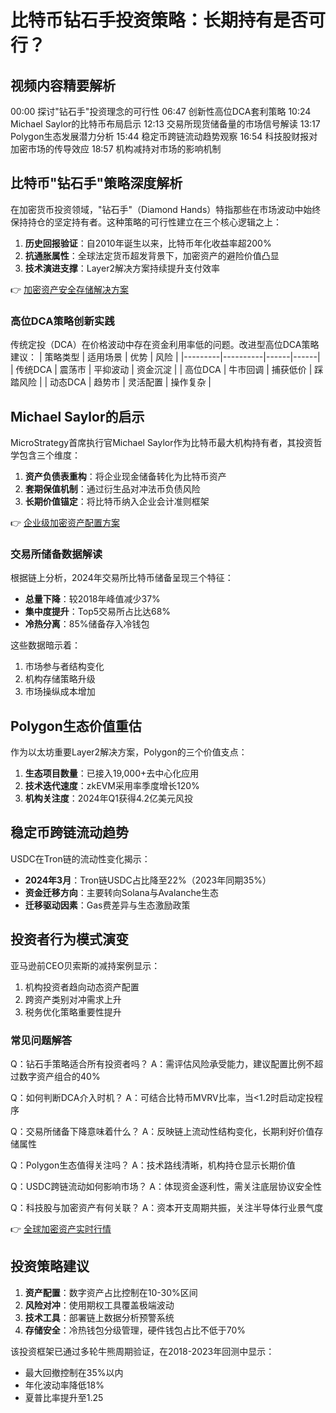 # 比特币钻石手投资策略：长期持有是否可行？

## 视频内容精要解析
00:00 探讨"钻石手"投资理念的可行性
06:47 创新性高位DCA套利策略
10:24 Michael Saylor的比特币布局启示
12:13 交易所现货储备量的市场信号解读
13:17 Polygon生态发展潜力分析
15:44 稳定币跨链流动趋势观察
16:54 科技股财报对加密市场的传导效应
18:57 机构减持对市场的影响机制

## 比特币"钻石手"策略深度解析
在加密货币投资领域，"钻石手"（Diamond Hands）特指那些在市场波动中始终保持持仓的坚定持有者。这种策略的可行性建立在三个核心逻辑之上：

1. **历史回报验证**：自2010年诞生以来，比特币年化收益率超200%
2. **抗通胀属性**：全球法定货币超发背景下，加密资产的避险价值凸显
3. **技术演进支撑**：Layer2解决方案持续提升支付效率

👉 [加密资产安全存储解决方案](https://bit.ly/okx_welcome)

### 高位DCA策略创新实践
传统定投（DCA）在价格波动中存在资金利用率低的问题。改进型高位DCA策略建议：
| 策略类型 | 适用场景 | 优势 | 风险 |
|---------|----------|------|------|
| 传统DCA | 震荡市 | 平抑波动 | 资金沉淀 |
| 高位DCA | 牛市回调 | 捕获低价 | 踩踏风险 |
| 动态DCA | 趋势市 | 灵活配置 | 操作复杂 |

## Michael Saylor的启示
MicroStrategy首席执行官Michael Saylor作为比特币最大机构持有者，其投资哲学包含三个维度：
1. **资产负债表重构**：将企业现金储备转化为比特币资产
2. **套期保值机制**：通过衍生品对冲法币负债风险
3. **长期价值锚定**：将比特币纳入企业会计准则框架

👉 [企业级加密资产配置方案](https://bit.ly/okx_welcome)

### 交易所储备数据解读
根据链上分析，2024年交易所比特币储备呈现三个特征：
- **总量下降**：较2018年峰值减少37%
- **集中度提升**：Top5交易所占比达68%
- **冷热分离**：85%储备存入冷钱包

这些数据暗示着：
1. 市场参与者结构变化
2. 机构存储策略升级
3. 市场操纵成本增加

## Polygon生态价值重估
作为以太坊重要Layer2解决方案，Polygon的三个价值支点：
1. **生态项目数量**：已接入19,000+去中心化应用
2. **技术迭代速度**：zkEVM采用率季度增长120%
3. **机构关注度**：2024年Q1获得4.2亿美元风投

## 稳定币跨链流动趋势
USDC在Tron链的流动性变化揭示：
- **2024年3月**：Tron链USDC占比降至22%（2023年同期35%）
- **资金迁移方向**：主要转向Solana与Avalanche生态
- **迁移驱动因素**：Gas费差异与生态激励政策

## 投资者行为模式演变
亚马逊前CEO贝索斯的减持案例显示：
1. 机构投资者趋向动态资产配置
2. 跨资产类别对冲需求上升
3. 税务优化策略重要性提升

### 常见问题解答
Q：钻石手策略适合所有投资者吗？
A：需评估风险承受能力，建议配置比例不超过数字资产组合的40%

Q：如何判断DCA介入时机？
A：可结合比特币MVRV比率，当<1.2时启动定投程序

Q：交易所储备下降意味着什么？
A：反映链上流动性结构变化，长期利好价值存储属性

Q：Polygon生态值得关注吗？
A：技术路线清晰，机构持仓显示长期价值

Q：USDC跨链流动如何影响市场？
A：体现资金逐利性，需关注底层协议安全性

Q：科技股与加密资产有何关联？
A：资本开支周期共振，关注半导体行业景气度

👉 [全球加密资产实时行情](https://bit.ly/okx_welcome)

## 投资策略建议
1. **资产配置**：数字资产占比控制在10-30%区间
2. **风险对冲**：使用期权工具覆盖极端波动
3. **技术工具**：部署链上数据分析预警系统
4. **存储安全**：冷热钱包分级管理，硬件钱包占比不低于70%

该投资框架已通过多轮牛熊周期验证，在2018-2023年回测中显示：
- 最大回撤控制在35%以内
- 年化波动率降低18%
- 夏普比率提升至1.25

